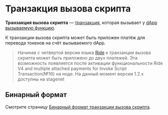 # Транзакция вызова скрипта

**Транзакция вызова скрипта** — [транзакция](/blockchain/transaction.md), которая вызывает у [dApp](/blockchain/account/dapp.md) [вызываемую функцию](/ride/functions/callable-function.md).

К транзакции вызова скрипта может быть приложен платёж для перевода токенов на счёт вызываемого dApp.

> Начиная с четвертой версии языка [Ride](/ride/about-ride.md) к транзакции вызова скрипта может быть приложено до двух платежей. Эта возможность появляется после активации функциональности Ride V4 and multiple attached payments for Invoke Script Transaction(№16) на ноде.
На данный момент версии 1.2.x доступны на stagenet

## Бинарный формат

Смотрите страницу [Бинарный формат транзакции вызова скрипта](/blockchain/binary-format/transaction-binary-format/invoke-script-transaction-binary-format.md).
